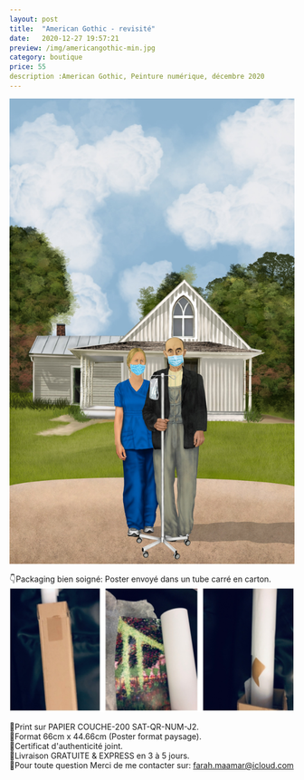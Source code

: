 ```yaml
---
layout: post
title:  "American Gothic - revisité"
date:   2020-12-27 19:57:21
preview: /img/americangothic-min.jpg
category: boutique
price: 55
description :American Gothic, Peinture numérique, décembre 2020
---
```


![Picture 1](/img/americangothic-min.jpg) 


👇Packaging bien soigné: Poster envoyé dans un tube carré en carton.
![Picture 1](/img/presentation-printemps.png) 



🔸Print sur PAPIER COUCHE-200 SAT-QR-NUM-J2.   
🔸Format 66cm x 44.66cm (Poster format paysage).    
🔸Certificat d'authenticité joint.    
🔸Livraison GRATUITE & EXPRESS en 3 à 5 jours.  
🔸Pour toute question Merci de me contacter sur: farah.maamar@icloud.com

<div id="paypal-button-container"></div>

<script type="text/javascript">
    var price = 55;
    var description= "Lespoir au printemps";
</script>

